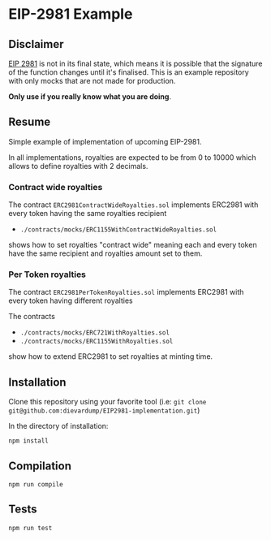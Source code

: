 # EIP-2981 Example

## Disclaimer

[EIP 2981](https://eips.ethereum.org/EIPS/eip-2981) is not in its final state, which means it is possible that the signature of the function changes until it's finalised. This is an example repository with only mocks that are not made for production.

**Only use if you really know what you are doing**.


## Resume

Simple example of implementation of upcoming EIP-2981.

In all implementations, royalties are expected to be from 0 to 10000 which allows to define royalties with 2 decimals.

### Contract wide royalties

The contract `ERC2981ContractWideRoyalties.sol` implements ERC2981 with every token having the same royalties recipient

- `./contracts/mocks/ERC1155WithContractWideRoyalties.sol`

shows how to set royalties "contract wide" meaning each and every token have the same recipient and royalties amount set to them.

### Per Token royalties

The contract `ERC2981PerTokenRoyalties.sol` implements ERC2981 with every token having different royalties

The contracts

- `./contracts/mocks/ERC721WithRoyalties.sol`
- `./contracts/mocks/ERC1155WithRoyalties.sol`

show how to extend ERC2981 to set royalties at minting time.

## Installation

Clone this repository using your favorite tool (i.e: `git clone git@github.com:dievardump/EIP2981-implementation.git`)

In the directory of installation:

`npm install`

## Compilation

`npm run compile`

## Tests

`npm run test`
